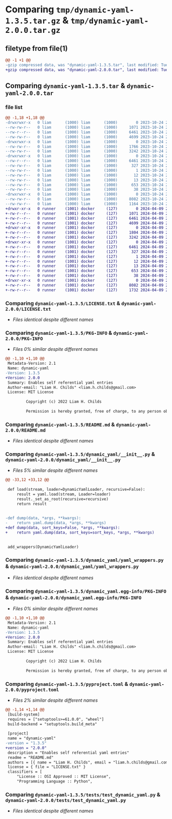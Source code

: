 # Comparing `tmp/dynamic-yaml-1.3.5.tar.gz` & `tmp/dynamic-yaml-2.0.0.tar.gz`

## filetype from file(1)

```diff
@@ -1 +1 @@
-gzip compressed data, was "dynamic-yaml-1.3.5.tar", last modified: Tue Oct 24 21:47:01 2023, max compression
+gzip compressed data, was "dynamic-yaml-2.0.0.tar", last modified: Tue Apr  9 20:52:37 2024, max compression
```

## Comparing `dynamic-yaml-1.3.5.tar` & `dynamic-yaml-2.0.0.tar`

### file list

```diff
@@ -1,18 +1,18 @@
-drwxrwxr-x   0 liam      (1000) liam      (1000)        0 2023-10-24 21:47:01.045581 dynamic-yaml-1.3.5/
--rw-rw-r--   0 liam      (1000) liam      (1000)     1071 2023-10-24 21:45:42.000000 dynamic-yaml-1.3.5/LICENSE.txt
--rw-r--r--   0 liam      (1000) liam      (1000)     6461 2023-10-24 21:47:01.045581 dynamic-yaml-1.3.5/PKG-INFO
--rw-rw-r--   0 liam      (1000) liam      (1000)     4699 2023-10-24 21:45:42.000000 dynamic-yaml-1.3.5/README.md
-drwxrwxr-x   0 liam      (1000) liam      (1000)        0 2023-10-24 21:47:01.045581 dynamic-yaml-1.3.5/dynamic_yaml/
--rw-rw-r--   0 liam      (1000) liam      (1000)     1766 2023-10-24 21:45:42.000000 dynamic-yaml-1.3.5/dynamic_yaml/__init__.py
--rw-rw-r--   0 liam      (1000) liam      (1000)     3242 2023-10-24 21:45:42.000000 dynamic-yaml-1.3.5/dynamic_yaml/yaml_wrappers.py
-drwxrwxr-x   0 liam      (1000) liam      (1000)        0 2023-10-24 21:47:01.045581 dynamic-yaml-1.3.5/dynamic_yaml.egg-info/
--rw-r--r--   0 liam      (1000) liam      (1000)     6461 2023-10-24 21:47:01.000000 dynamic-yaml-1.3.5/dynamic_yaml.egg-info/PKG-INFO
--rw-rw-r--   0 liam      (1000) liam      (1000)      327 2023-10-24 21:47:01.000000 dynamic-yaml-1.3.5/dynamic_yaml.egg-info/SOURCES.txt
--rw-rw-r--   0 liam      (1000) liam      (1000)        1 2023-10-24 21:47:01.000000 dynamic-yaml-1.3.5/dynamic_yaml.egg-info/dependency_links.txt
--rw-rw-r--   0 liam      (1000) liam      (1000)       12 2023-10-24 21:47:01.000000 dynamic-yaml-1.3.5/dynamic_yaml.egg-info/requires.txt
--rw-rw-r--   0 liam      (1000) liam      (1000)       13 2023-10-24 21:47:01.000000 dynamic-yaml-1.3.5/dynamic_yaml.egg-info/top_level.txt
--rw-rw-r--   0 liam      (1000) liam      (1000)      653 2023-10-24 21:45:42.000000 dynamic-yaml-1.3.5/pyproject.toml
--rw-rw-r--   0 liam      (1000) liam      (1000)       38 2023-10-24 21:47:01.045581 dynamic-yaml-1.3.5/setup.cfg
-drwxrwxr-x   0 liam      (1000) liam      (1000)        0 2023-10-24 21:47:01.045581 dynamic-yaml-1.3.5/tests/
--rw-rw-r--   0 liam      (1000) liam      (1000)     8082 2023-10-24 21:45:42.000000 dynamic-yaml-1.3.5/tests/test_dynamic_yaml.py
--rw-rw-r--   0 liam      (1000) liam      (1000)     1164 2023-10-24 21:45:42.000000 dynamic-yaml-1.3.5/tests/test_representations.py
+drwxr-xr-x   0 runner    (1001) docker     (127)        0 2024-04-09 20:52:37.789964 dynamic-yaml-2.0.0/
+-rw-r--r--   0 runner    (1001) docker     (127)     1071 2024-04-09 20:52:32.000000 dynamic-yaml-2.0.0/LICENSE.txt
+-rw-r--r--   0 runner    (1001) docker     (127)     6461 2024-04-09 20:52:37.789964 dynamic-yaml-2.0.0/PKG-INFO
+-rw-r--r--   0 runner    (1001) docker     (127)     4699 2024-04-09 20:52:32.000000 dynamic-yaml-2.0.0/README.md
+drwxr-xr-x   0 runner    (1001) docker     (127)        0 2024-04-09 20:52:37.785964 dynamic-yaml-2.0.0/dynamic_yaml/
+-rw-r--r--   0 runner    (1001) docker     (127)     1804 2024-04-09 20:52:32.000000 dynamic-yaml-2.0.0/dynamic_yaml/__init__.py
+-rw-r--r--   0 runner    (1001) docker     (127)     3242 2024-04-09 20:52:32.000000 dynamic-yaml-2.0.0/dynamic_yaml/yaml_wrappers.py
+drwxr-xr-x   0 runner    (1001) docker     (127)        0 2024-04-09 20:52:37.789964 dynamic-yaml-2.0.0/dynamic_yaml.egg-info/
+-rw-r--r--   0 runner    (1001) docker     (127)     6461 2024-04-09 20:52:37.000000 dynamic-yaml-2.0.0/dynamic_yaml.egg-info/PKG-INFO
+-rw-r--r--   0 runner    (1001) docker     (127)      327 2024-04-09 20:52:37.000000 dynamic-yaml-2.0.0/dynamic_yaml.egg-info/SOURCES.txt
+-rw-r--r--   0 runner    (1001) docker     (127)        1 2024-04-09 20:52:37.000000 dynamic-yaml-2.0.0/dynamic_yaml.egg-info/dependency_links.txt
+-rw-r--r--   0 runner    (1001) docker     (127)       12 2024-04-09 20:52:37.000000 dynamic-yaml-2.0.0/dynamic_yaml.egg-info/requires.txt
+-rw-r--r--   0 runner    (1001) docker     (127)       13 2024-04-09 20:52:37.000000 dynamic-yaml-2.0.0/dynamic_yaml.egg-info/top_level.txt
+-rw-r--r--   0 runner    (1001) docker     (127)      653 2024-04-09 20:52:32.000000 dynamic-yaml-2.0.0/pyproject.toml
+-rw-r--r--   0 runner    (1001) docker     (127)       38 2024-04-09 20:52:37.789964 dynamic-yaml-2.0.0/setup.cfg
+drwxr-xr-x   0 runner    (1001) docker     (127)        0 2024-04-09 20:52:37.789964 dynamic-yaml-2.0.0/tests/
+-rw-r--r--   0 runner    (1001) docker     (127)     8082 2024-04-09 20:52:32.000000 dynamic-yaml-2.0.0/tests/test_dynamic_yaml.py
+-rw-r--r--   0 runner    (1001) docker     (127)     1732 2024-04-09 20:52:32.000000 dynamic-yaml-2.0.0/tests/test_representations.py
```

### Comparing `dynamic-yaml-1.3.5/LICENSE.txt` & `dynamic-yaml-2.0.0/LICENSE.txt`

 * *Files identical despite different names*

### Comparing `dynamic-yaml-1.3.5/PKG-INFO` & `dynamic-yaml-2.0.0/PKG-INFO`

 * *Files 0% similar despite different names*

```diff
@@ -1,10 +1,10 @@
 Metadata-Version: 2.1
 Name: dynamic-yaml
-Version: 1.3.5
+Version: 2.0.0
 Summary: Enables self referential yaml entries
 Author-email: "Liam H. Childs" <liam.h.childs@gmail.com>
 License: MIT License
         
         Copyright (c) 2022 Liam H. Childs
         
         Permission is hereby granted, free of charge, to any person obtaining a copy
```

### Comparing `dynamic-yaml-1.3.5/README.md` & `dynamic-yaml-2.0.0/README.md`

 * *Files identical despite different names*

### Comparing `dynamic-yaml-1.3.5/dynamic_yaml/__init__.py` & `dynamic-yaml-2.0.0/dynamic_yaml/__init__.py`

 * *Files 5% similar despite different names*

```diff
@@ -33,12 +33,12 @@
 
 def load(stream, loader=DynamicYamlLoader, recursive=False):
     result = yaml.load(stream, Loader=loader)
     result._set_as_root(recursive=recursive)
     return result
 
 
-def dump(data, *args, **kwargs):
-    return yaml.dump(data, *args, **kwargs)
+def dump(data, sort_keys=False, *args, **kwargs):
+    return yaml.dump(data, sort_keys=sort_keys, *args, **kwargs)
 
 
 add_wrappers(DynamicYamlLoader)
```

### Comparing `dynamic-yaml-1.3.5/dynamic_yaml/yaml_wrappers.py` & `dynamic-yaml-2.0.0/dynamic_yaml/yaml_wrappers.py`

 * *Files identical despite different names*

### Comparing `dynamic-yaml-1.3.5/dynamic_yaml.egg-info/PKG-INFO` & `dynamic-yaml-2.0.0/dynamic_yaml.egg-info/PKG-INFO`

 * *Files 0% similar despite different names*

```diff
@@ -1,10 +1,10 @@
 Metadata-Version: 2.1
 Name: dynamic-yaml
-Version: 1.3.5
+Version: 2.0.0
 Summary: Enables self referential yaml entries
 Author-email: "Liam H. Childs" <liam.h.childs@gmail.com>
 License: MIT License
         
         Copyright (c) 2022 Liam H. Childs
         
         Permission is hereby granted, free of charge, to any person obtaining a copy
```

### Comparing `dynamic-yaml-1.3.5/pyproject.toml` & `dynamic-yaml-2.0.0/pyproject.toml`

 * *Files 2% similar despite different names*

```diff
@@ -1,14 +1,14 @@
 [build-system]
 requires = ["setuptools>=61.0.0", "wheel"]
 build-backend = "setuptools.build_meta"
 
 [project]
 name = "dynamic-yaml"
-version = "1.3.5"
+version = "2.0.0"
 description = "Enables self referential yaml entries"
 readme = "README.md"
 authors = [{ name = "Liam H. Childs", email = "liam.h.childs@gmail.com" }]
 license = { file = "LICENSE.txt" }
 classifiers = [
     "License :: OSI Approved :: MIT License",
     "Programming Language :: Python",
```

### Comparing `dynamic-yaml-1.3.5/tests/test_dynamic_yaml.py` & `dynamic-yaml-2.0.0/tests/test_dynamic_yaml.py`

 * *Files identical despite different names*

